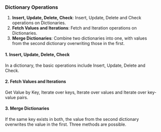 ### Dictionary Operations
1. <b>Insert, Update, Delete, Check</b>: Insert, Update, Delete and Check operations on Dictionaries.
2. <b>Fetch Values and Iterations</b>: Fetch and Iteration operations on Dictionaries.
3. <b>Merge Dictionaries</b>: Combine two dictionaries into one, with values from the second dictionary overwriting those in the first.


#### 1. Insert, Update, Delete, Check
In a dictionary, the basic operations include Insert, Update, Delete and Check.

#### 2. Fetch Values and Iterations
Get Value by Key, Iterate over keys, Iterate over values and Iterate over key-value pairs.

#### 3. Merge Dictionaries
If the same key exists in both, the value from the second dictionary overwrites the value in the first. Three methods are possible.